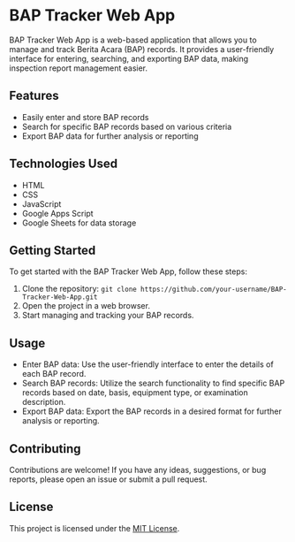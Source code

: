 # BAP Tracker Web App

BAP Tracker Web App is a web-based application that allows you to manage and track Berita Acara (BAP) records. It provides a user-friendly interface for entering, searching, and exporting BAP data, making inspection report management easier.

## Features

- Easily enter and store BAP records
- Search for specific BAP records based on various criteria
- Export BAP data for further analysis or reporting

## Technologies Used

- HTML
- CSS
- JavaScript
- Google Apps Script
- Google Sheets for data storage

## Getting Started

To get started with the BAP Tracker Web App, follow these steps:

1. Clone the repository: `git clone https://github.com/your-username/BAP-Tracker-Web-App.git`
2. Open the project in a web browser.
3. Start managing and tracking your BAP records.

## Usage

- Enter BAP data: Use the user-friendly interface to enter the details of each BAP record.
- Search BAP records: Utilize the search functionality to find specific BAP records based on date, basis, equipment type, or examination description.
- Export BAP data: Export the BAP records in a desired format for further analysis or reporting.

## Contributing

Contributions are welcome! If you have any ideas, suggestions, or bug reports, please open an issue or submit a pull request.

## License

This project is licensed under the [MIT License](LICENSE).

